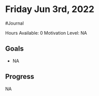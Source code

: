 # Friday Jun 3rd, 2022
#Journal

Hours Available: 0
Motivation Level: NA

## Goals
- NA

## Progress
NA